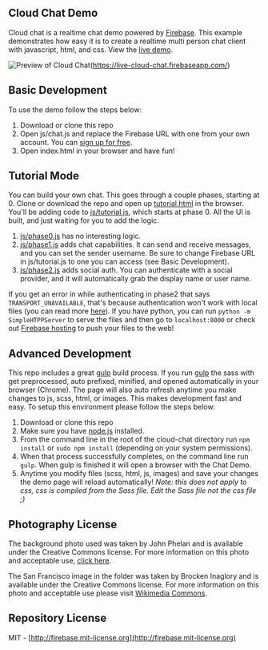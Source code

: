 ## Cloud Chat Demo
Cloud chat is a realtime chat demo powered by [Firebase](https://www.firebase.com/). This example demonstrates how easy it is to create a realtime multi person chat client with javascript, html, and css. View the [live demo](https://live-cloud-chat.firebaseapp.com/).

![Preview of Cloud Chat](http://firebase.github.io/cloud-chat/images/demo.jpg)(https://live-cloud-chat.firebaseapp.com/)

## Basic Development
To use the demo follow the steps below:

1. Download or clone this repo
2. Open js/chat.js and replace the Firebase URL with one from your own account. You can [sign up for free](https://www.firebase.com/).
3. Open index.html in your browser and have fun!

## Tutorial Mode 
You can build your own chat. This goes through a couple phases, starting at 0. Clone or download the repo and open up [tutorial.html](https://github.com/katfang/live-cloud-chat/blob/master/tutorial.html) in the browser. You'll be adding code to [js/tutorial.js](https://github.com/katfang/live-cloud-chat/blob/master/js/tutorial.js), which starts at phase 0. All the UI is built, and just waiting for you to add the logic. 

1. [js/phase0.js](https://live-cloud-chat.firebaseapp.com/phase0.html) has no interesting logic. 
2. [js/phase1.js](https://live-cloud-chat.firebaseapp.com/phase1.html) adds chat capabilities. It can send and receive messages, and you can set the sender username. Be sure to change Firebase URL in js/tutorial.js to one you can access (see Basic Development).
3. [js/phase2.js](https://live-cloud-chat.firebaseapp.com/phase2.html) adds social auth. You can authenticate with a social provider, and it will automatically grab the display name or user name.

If you get an error in while authenticating in phase2 that says `TRANSPORT_UNAVAILABLE`, that's because authentication won't work with local files (you can read more [here](https://www.firebase.com/docs/web/guide/user-auth.html)). If you have python, you can run `python -m SimpleHTPPServer` to serve the files and then go to `localhost:8000` or check out [Firebase hosting](https://www.firebase.com/docs/hosting/quickstart.html) to push your files to the web! 

## Advanced Development
This repo includes a great [gulp](http://gulpjs.com/) build process. If you run  [gulp](http://gulpjs.com/) the sass with get preprocessed, auto prefixed, minified, and opened automatically in your browser (Chrome). The page will also auto refresh anytime you make changes to js, scss, html, or images. This makes development fast and easy. To setup this environment please follow the steps below:

1. Download or clone this repo
2. Make sure you have [node.js](http://nodejs.org/) installed.
3. From the command line in the root of the cloud-chat directory run ```npm install``` or ```sudo npm install``` (depending on your system permissions).
4. When that process successfully completes, on the command line run ```gulp```. When gulp is finished it will open a browser with the Chat Demo.
5. Anytime you modify files (scss, html, js, images) and save your changes the demo page will reload automatically! *Note: this does not apply to css, css is compiled from the Sass file. Edit the Sass file not the css file ;)*


## Photography License
The background photo used was taken by John Phelan and is available under the Creative Commons license. For more information on this photo and acceptable use, [click here](http://en.wikipedia.org/wiki/Massachusetts_Institute_of_Technology#mediaviewer/File:MIT_Building_10_and_the_Great_Dome,_Cambridge_MA.jpg). 

The San Francisco image in the folder was taken by Brocken Inaglory and is available under the Creative Commons license.
For more information on this photo and acceptable use please visit [Wikimedia Commons](http://commons.wikimedia.org/wiki/File:Golden_Gate_Bridge,_San_Francisco_and_Sutro_Tower.jpg).

## Repository License
MIT - [http://firebase.mit-license.org](http://firebase.mit-license.org)
